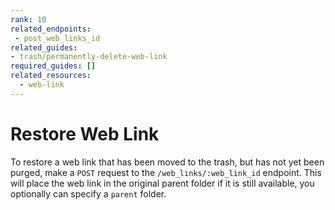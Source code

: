 ```yaml
---
rank: 10
related_endpoints:
 - post_web_links_id
related_guides:
- trash/permanently-delete-web-link
required_guides: []
related_resources:
  - web-link
---
```


# Restore Web Link

To restore a web link that has been moved to the trash, but has not yet been
purged, make a `POST` request to the `/web_links/:web_link_id` endpoint. This
will place the web link in the original parent folder if it is still
available, you optionally can specify a `parent` folder.

<Samples id='post_web_links_id' />
